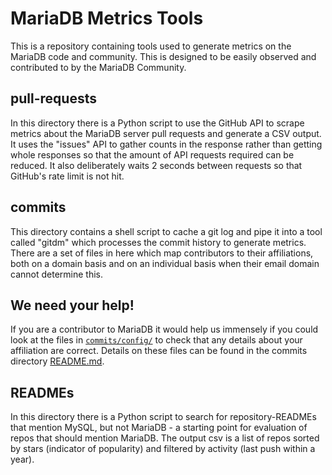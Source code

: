 # MariaDB Metrics Tools

This is a repository containing tools used to generate metrics on the MariaDB code and community. This is designed to be easily observed and contributed to by the MariaDB Community.

## pull-requests

In this directory there is a Python script to use the GitHub API to scrape metrics about the MariaDB server pull requests and generate a CSV output. It uses the "issues" API to gather counts in the response rather than getting whole responses so that the amount of API requests required can be reduced. It also deliberately waits 2 seconds between requests so that GitHub's rate limit is not hit.

## commits

This directory contains a shell script to cache a git log and pipe it into a tool called "gitdm" which processes the commit history to generate metrics. There are a set of files in here which map contributors to their affiliations, both on a domain basis and on an individual basis when their email domain cannot determine this.

## We need your help!

If you are a contributor to MariaDB it would help us immensely if you could look at the files in [`commits/config/`](commits/config/) to check that any details about your affiliation are correct. Details on these files can be found in the commits directory [README.md](commits/README.md).

## READMEs

In this directory there is a Python script to search for repository-READMEs that mention MySQL, but not MariaDB - a starting point for evaluation of repos that should mention MariaDB. The output csv is a list of repos sorted by stars (indicator of popularity) and filtered by activity (last push within a year). 